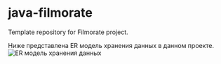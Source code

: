 # java-filmorate
Template repository for Filmorate project.

Ниже представлена ER модель хранения данных в данном проекте.
![ER модель хранения данных](https://sun9-7.userapi.com/impg/Phjqg9lnKdyL2RWeqqPZ-N7LN4wK7JNUxVnQPw/6GFNv6naVsY.jpg?size=1356x692&quality=96&sign=c27eb445c2de1bcdb75c0af05efa1ff5&type=album)